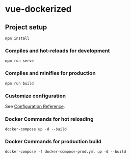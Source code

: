# vue-dockerized

## Project setup
```
npm install
```

### Compiles and hot-reloads for development
```
npm run serve
```

### Compiles and minifies for production
```
npm run build
```

### Customize configuration
See [Configuration Reference](https://cli.vuejs.org/config/).

### Docker Commands for hot reloading
```
docker-compose up -d --build
```

### Docker Commands for production build
```
docker-compose -f docker-compose-prod.yml up -d --build
```